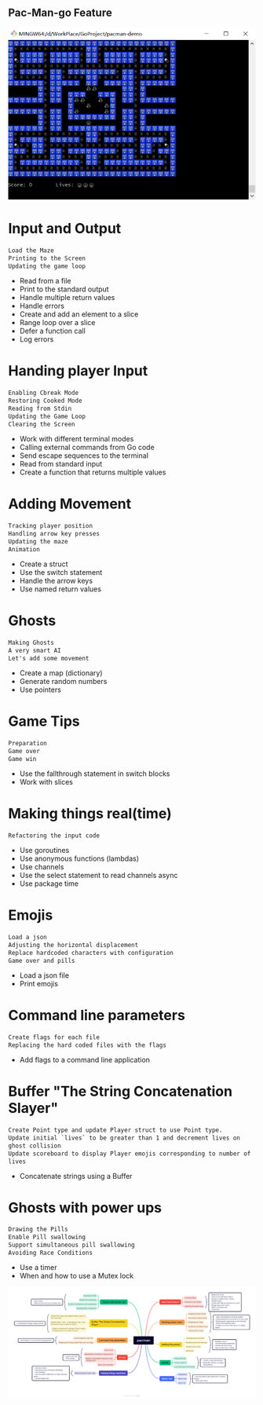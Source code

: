 ## Pac-Man-go Feature
![avatar](./pacman-picture.jpg)
# Input and Output
	Load the Maze
	Printing to the Screen
	Updating the game loop
  - Read from a file
  - Print to the standard output
  - Handle multiple return values
  - Handle errors
  - Create and add an element to a slice
  - Range loop over a slice
  - Defer a function call
  - Log errors

# Handing player Input
	Enabling Cbreak Mode
	Restoring Cooked Mode
	Reading from Stdin
	Updating the Game Loop
	Clearing the Screen
  - Work with different terminal modes
  - Calling external commands from Go code
  - Send escape sequences to the terminal
  - Read from standard input
  - Create a function that returns multiple values

# Adding Movement
	Tracking player position
	Handling arrow key presses
	Updating the maze
	Animation
  - Create a struct
  - Use the switch statement
  - Handle the arrow keys
  - Use named return values

# Ghosts
	Making Ghosts
	A very smart AI
	Let's add some movement
  - Create a map (dictionary)
  - Generate random numbers
  - Use pointers

# Game Tips
	Preparation
	Game over
	Game win
  - Use the fallthrough statement in switch blocks
  - Work with slices

# Making things real(time)
	Refactoring the input code
  - Use goroutines
  - Use anonymous functions (lambdas)
  - Use channels
  - Use the select statement to read channels async
  - Use package time

# Emojis
	Load a json
	Adjusting the horizontal displacement
	Replace hardcoded characters with configuration
	Game over and pills
  - Load a json file
  - Print emojis

# Command line parameters
	Create flags for each file
	Replacing the hard coded files with the flags
  - Add flags to a command line application

# Buffer "The String Concatenation Slayer"
	Create Point type and update Player struct to use Point type.
	Update initial `lives` to be greater than 1 and decrement lives on ghost collision
	Update scoreboard to display Player emojis corresponding to number of lives
  - Concatenate strings using a Buffer

# Ghosts with power ups
	Drawing the Pills
	Enable Pill swallowing
	Support simultaneous pill swallowing
	Avoiding Race Conditions
  - Use a timer 
  - When and how to use a Mutex lock

![avatar](./pacman.png)